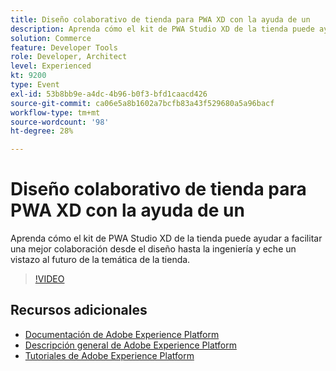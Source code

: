 ```yaml
---
title: Diseño colaborativo de tienda para PWA XD con la ayuda de un
description: Aprenda cómo el kit de PWA Studio XD de la tienda puede ayudar a facilitar una mejor colaboración desde el diseño hasta la ingeniería y eche un vistazo al futuro de la temática de la tienda.
solution: Commerce
feature: Developer Tools
role: Developer, Architect
level: Experienced
kt: 9200
type: Event
exl-id: 53b8bb9e-a4dc-4b96-b0f3-bfd1caacd426
source-git-commit: ca06e5a8b1602a7bcfb83a43f529680a5a96bacf
workflow-type: tm+mt
source-wordcount: '98'
ht-degree: 28%

---
```


# Diseño colaborativo de tienda para PWA XD con la ayuda de un

Aprenda cómo el kit de PWA Studio XD de la tienda puede ayudar a facilitar una mejor colaboración desde el diseño hasta la ingeniería y eche un vistazo al futuro de la temática de la tienda.

>[!VIDEO](https://video.tv.adobe.com/v/337725/?quality=12&learn=on&hidetitle=true)

## Recursos adicionales

- [Documentación de Adobe Experience Platform](https://experienceleague.adobe.com/docs/experience-platform.html)
- [Descripción general de Adobe Experience Platform](https://experienceleague.adobe.com/docs/experience-platform/landing/home.html?lang=es)
- [Tutoriales de Adobe Experience Platform](https://experienceleague.adobe.com/docs/platform-learn/tutorials/overview.html?lang=es)
